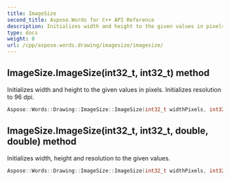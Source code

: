 ```yaml
---
title: ImageSize
second_title: Aspose.Words for C++ API Reference
description: Initializes width and height to the given values in pixels. Initializes resolution to 96 dpi. 
type: docs
weight: 0
url: /cpp/aspose.words.drawing/imagesize/imagesize/
---
```

## ImageSize.ImageSize(int32_t, int32_t) method


Initializes width and height to the given values in pixels. Initializes resolution to 96 dpi.

```cpp
Aspose::Words::Drawing::ImageSize::ImageSize(int32_t widthPixels, int32_t heightPixels)
```

## ImageSize.ImageSize(int32_t, int32_t, double, double) method


Initializes width, height and resolution to the given values.

```cpp
Aspose::Words::Drawing::ImageSize::ImageSize(int32_t widthPixels, int32_t heightPixels, double horizontalResolution, double verticalResolution)
```

